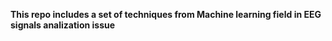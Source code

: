 __This repo includes a set of techniques from Machine learning field in EEG signals analization issue__

